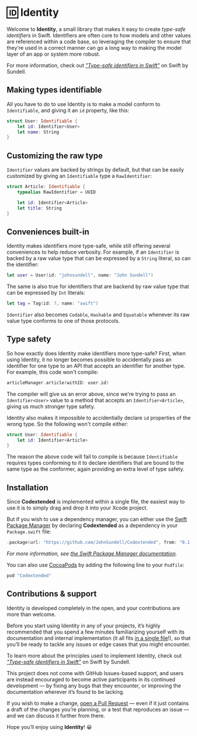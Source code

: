 # 🆔 Identity

Welcome to **Identity**, a small library that makes it easy to create *type-safe identifiers* in Swift. Identifiers are often core to how models and other values are referenced within a code base, so leveraging the compiler to ensure that they're used in a correct manner can go a long way to making the model layer of an app or system more robust.

For more information, check out *["Type-safe identifiers in Swift"](https://www.swiftbysundell.com/posts/type-safe-identifiers-in-swift)* on Swift by Sundell.

## Making types identifiable

All you have to do to use Identity is to make a model conform to `Identifiable`, and giving it an `id` property, like this:

```swift
struct User: Identifiable {
    let id: Identifier<User>
    let name: String
}
```

## Customizing the raw type

`Identifier` values are backed by strings by default, but that can be easily customized by giving an `Identifiable` type a `RawIdentifier`:

```swift
struct Article: Identifiable {
    typealias RawIdentifier = UUID

    let id: Identifier<Article>
    let title: String
}
```

## Conveniences built-in

Identity makes identifiers more type-safe, while still offering several conveniences to help reduce verbosity. For example, if an `Identifier` is backed by a raw value type that can be expressed by a `String` literal, so can the identifier:

```swift
let user = User(id: "johnsundell", name: "John Sundell")
```

The same is also true for identifiers that are backend by raw value type that can be expressed by `Int` literals:

```swift
let tag = Tag(id: 7, name: "swift")
```

`Identifier` also becomes `Codable`, `Hashable` and `Equatable` whenever its raw value type conforms to one of those protocols.

## Type safety

So how exactly does Identity make identifiers more type-safe? First, when using Identity, it no longer becomes possible to accidentally pass an identifier for one type to an API that accepts an identifier for another type. For example, this code won't compile:

```swift
articleManager.article(withID: user.id)
```

The compiler will give us an error above, since we're trying to pass an `Identifier<User>` value to a method that accepts an `Identifier<Article>`, giving us much stronger type safety.

Identity also makes it impossible to accidentially declare `id` properties of the wrong type. So the following won't compile either:

```swift
struct User: Identifiable {
    let id: Identifier<Article>
}
```

The reason the above code will fail to compile is because `Identifiable` requires types conforming to it to declare identifiers that are bound to the same type as the conformer, again providing an extra level of type safety.

## Installation

Since **Codextended** is implemented within a single file, the easiest way to use it is to simply drag and drop it into your Xcode project.

But if you wish to use a dependency manager, you can either use the [Swift Package Manager](https://github.com/apple/swift-package-manager) by declaring **Codextended** as a dependency in your `Package.swift` file:

```swift
.package(url: "https://github.com/JohnSundell/Codextended", from: "0.1.0")
```

*For more information, see [the Swift Package Manager documentation](https://github.com/apple/swift-package-manager/tree/master/Documentation).*

You can also use [CocoaPods](https://cocoapods.org) by adding the following line to your `Podfile`:

```ruby
pod "Codextended"
```

## Contributions & support

Identity is developed completely in the open, and your contributions are more than welcome.

Before you start using Identity in any of your projects, it’s highly recommended that you spend a few minutes familiarizing yourself with its documentation and internal implementation (it all fits [in a single file](https://github.com/JohnSundell/Identity/blob/master/Sources/Identity/Identity.swift)!), so that you’ll be ready to tackle any issues or edge cases that you might encounter.

To learn more about the principles used to implement Identity, check out *["Type-safe identifiers in Swift"](https://www.swiftbysundell.com/posts/type-safe-identifiers-in-swift)* on Swift by Sundell.

This project does not come with GitHub Issues-based support, and users are instead encouraged to become active participants in its continued development — by fixing any bugs that they encounter, or improving the documentation wherever it’s found to be lacking.

If you wish to make a change, [open a Pull Request](https://github.com/JohnSundell/Identity/pull/new) — even if it just contains a draft of the changes you’re planning, or a test that reproduces an issue — and we can discuss it further from there.

Hope you’ll enjoy using **Identity**! 😀
